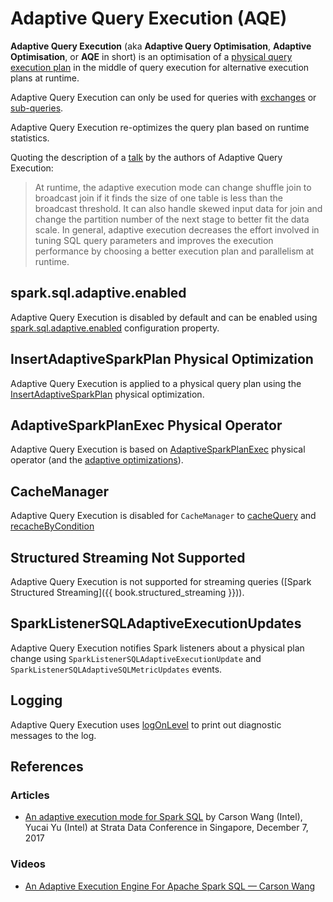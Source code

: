 # Adaptive Query Execution (AQE)

**Adaptive Query Execution** (aka **Adaptive Query Optimisation**, **Adaptive Optimisation**, or **AQE** in short) is an optimisation of a [physical query execution plan](../physical-operators/SparkPlan.md) in the middle of query execution for alternative execution plans at runtime.

Adaptive Query Execution can only be used for queries with [exchanges](../physical-operators/Exchange.md) or [sub-queries](../expressions/SubqueryExpression.md).

Adaptive Query Execution re-optimizes the query plan based on runtime statistics.

Quoting the description of a [talk](#references) by the authors of Adaptive Query Execution:

> At runtime, the adaptive execution mode can change shuffle join to broadcast join if it finds the size of one table is less than the broadcast threshold. It can also handle skewed input data for join and change the partition number of the next stage to better fit the data scale. In general, adaptive execution decreases the effort involved in tuning SQL query parameters and improves the execution performance by choosing a better execution plan and parallelism at runtime.

## spark.sql.adaptive.enabled

Adaptive Query Execution is disabled by default and can be enabled using [spark.sql.adaptive.enabled](../configuration-properties.md#spark.sql.adaptive.enabled) configuration property.

## InsertAdaptiveSparkPlan Physical Optimization

Adaptive Query Execution is applied to a physical query plan using the [InsertAdaptiveSparkPlan](../physical-optimizations/InsertAdaptiveSparkPlan.md) physical optimization.

## AdaptiveSparkPlanExec Physical Operator

Adaptive Query Execution is based on [AdaptiveSparkPlanExec](../physical-operators/AdaptiveSparkPlanExec.md) physical operator (and the [adaptive optimizations](../physical-operators/AdaptiveSparkPlanExec.md#queryStageOptimizerRules)).

## CacheManager

Adaptive Query Execution is disabled for `CacheManager` to [cacheQuery](../CacheManager.md#cacheQuery) and [recacheByCondition](../CacheManager.md#recacheByCondition)

## Structured Streaming Not Supported

Adaptive Query Execution is not supported for streaming queries ([Spark Structured Streaming]({{ book.structured_streaming }})).

## SparkListenerSQLAdaptiveExecutionUpdates

Adaptive Query Execution notifies Spark listeners about a physical plan change using `SparkListenerSQLAdaptiveExecutionUpdate` and `SparkListenerSQLAdaptiveSQLMetricUpdates` events.

## Logging

Adaptive Query Execution uses [logOnLevel](../physical-operators/AdaptiveSparkPlanExec.md#logOnLevel) to print out diagnostic messages to the log.

## References

### Articles

* [An adaptive execution mode for Spark SQL](https://conferences.oreilly.com/strata/strata-sg/public/schedule/detail/62938) by Carson Wang (Intel), Yucai Yu (Intel) at Strata Data Conference in Singapore, December 7, 2017

### Videos

* [An Adaptive Execution Engine For Apache Spark SQL &mdash; Carson Wang](https://youtu.be/FZgojLWdjaw)
